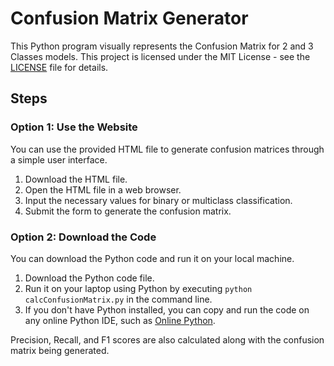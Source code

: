 # Confusion Matrix Generator

This Python program visually represents the Confusion Matrix for 2 and 3 Classes models. This project is licensed under the MIT License - see the [LICENSE](LICENSE) file for details.

## Steps

### Option 1: Use the Website

You can use the provided HTML file to generate confusion matrices through a simple user interface.
1. Download the HTML file.
2. Open the HTML file in a web browser.
3. Input the necessary values for binary or multiclass classification.
4. Submit the form to generate the confusion matrix.

### Option 2: Download the Code

You can download the Python code and run it on your local machine.
1. Download the Python code file.
2. Run it on your laptop using Python by executing `python calcConfusionMatrix.py` in the command line.
3. If you don't have Python installed, you can copy and run the code on any online Python IDE, such as [Online Python](https://www.online-python.com).

Precision, Recall, and F1 scores are also calculated along with the confusion matrix being generated.
